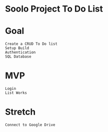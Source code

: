 # Soolo Project To Do List

# Goal

    Create a CRUD To Do list
    Setup Build
    Authentication
    SQL Database

# MVP

    Login
    List Works

# Stretch

    Connect to Google Drive
